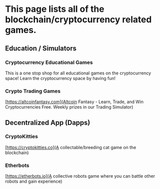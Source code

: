 # This page lists all of the blockchain/cryptocurrency related games.

## Education / Simulators

### Cryptocurrency Educational Games
This is a one stop shop for all educational games on the cryptocurrency space! Learn the cryptocurrency space by having fun!

### Crypto Trading Games
[https://altcoinfantasy.com](Altcoin Fantasy - Learn, Trade, and Win Cryptocurrencies Free. Weekly prizes in our Trading Simulator)


## Decentralized App (Dapps)

### CryptoKitties
[https://cryptokitties.co](A collectable/breeding cat game on the blockchain)

### Etherbots
[https://etherbots.io](A collective robots game where you can battle other robots and gain experience)

